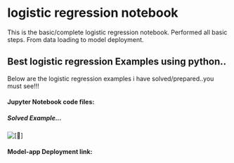 # logistic regression notebook
 This is the basic/complete logistic regression notebook. Performed all basic steps. From data loading to model deployment.

## Best logistic regression Examples using python..

Below are the logistic regression examples i have solved/prepared..you must see!!!

#### Jupyter Notebook code files:

##### Solved Example...

![[:link:]](https://github.com/ShrikantUppin/2_logistic-regression-notebook/blob/main/clicked%20on%20Ad%20.ipynb&target=_blank)


#### Model-app Deployment link:



